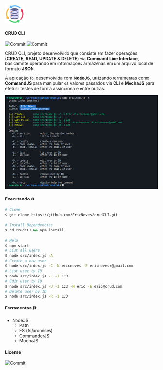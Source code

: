 ![Database Image](.github/database.png)

#### CRUD CLI

![Commit](https://img.shields.io/github/last-commit/ericneves/crudcli?color=success&label=commit&logo=appveyor&logoColor=success&style=flat-square)
![Commit](https://img.shields.io/github/license/EricNeves/crudcli?color=success&logo=appveyor&logoColor=success&style=flat-square)

<p>CRUD CLI, projeto desenvolvido que consiste em fazer operações (<strong>CREATE, READ, UPDATE & DELETE</strong>) via <strong>Command Line Interface</strong>, basicamnte operando em informações armazenas em um arquivo local de formato <strong>JSON</strong>.</p>

<p>A aplicação foi desenvolvida com <strong>NodeJS</strong>, utilizando ferramentas como <strong>CommandJS</strong> para manipular os valores passados via <strong>CLI</strong> e <strong>MochaJS</strong> para efetuar testes de forma assíncrona e entre outras.</p>

![Screenshot](.github/screenshot.png)

#### Executando ⚙️

```sh
# Clone
$ git clone https://github.com/EricNeves/crudCLI.git

# Install Dependencies
$ cd crudCLI && npm install

# Help
$ npm start
# List all users
$ node src/index.js -A
# Create a new user
$ node src/index.js -C -N ericneves -E ericnevesr@gmail.com
# List user by ID
$ node src/index.js -L -I 123
# Edit user by ID
$ node src/index.js -U -I 123 -N eric -E eric@crud.com
# Delete user by ID
$ node src/index.js -R -I 123

```

#### Ferramentas 🛠

   * NodeJS
     * Path
     * FS (fs/promises)
     * CommanderJS
     * MochaJS

#### License

![Commit](https://img.shields.io/github/license/EricNeves/crudcli?color=success&logo=appveyor&logoColor=success&style=flat-square)